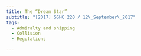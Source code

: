 ```yaml
---
title: The “Dream Star” 
subtitle: "[2017] SGHC 220 / 12\_September\_2017"
tags:
  - Admiralty and shipping
  - Collision
  - Regulations

---
```


